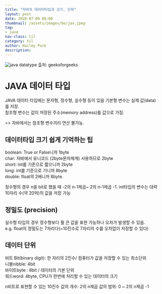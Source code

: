```yaml
---
title: "자바의 데이터타입과 크기, 단위"
layout: post
date: 2020-07-09 08:00
thumbnail: /assets/images/be/jav.jpeg
tag:
- java
nav-class: til
category: til
author: Hailey Park
description: 
---
```


![java datatype](https://media.geeksforgeeks.org/wp-content/cdn-uploads/20191105122725/Primitive-Data-Types-in-Java-4.jpg)
출처: geeksforgeeks

# JAVA 데이터 타입

JAVA 데이터 타입에는 문자형, 정수형, 실수형 등이 있음
기본형 변수는 실제 값(data)를 저장.  
참조형 변수는 값이 저장된 주소(memory address)를 값으로 가짐.  

=> 자바에서는 참조형 변수끼리 연산 불가능.

## 데이터타입 크기 쉽게 기억하는 팁

boolean: True or False니까 1byte  
char: 자바에서 유니코드 (2byte문자체계) 사용하므로 2byte  
short: int를 기준으로 짧으니까 2byte  
long: int를 기준으로 기니까 8byte  
double: float의 2배니까 8byte.

정수형의 경우 n을 bit로 했을 때 -2의 n-1제곱~ 2의 n-1제곱 -1.
int타입의 변수는 대략 10자리 수(약 20억)의 값을 저장 가능

## 정밀도 (precision)

실수형 타입의 경우 정수형보다 훨 큰 값을 표현 가능하나 오차가 발생할 수 있음.  
e.g. float의 정밀도는 7자리다(=10진수로 7자리의 수를 오차없이 저장할 수 있다)  

## 데이터 단위

비트 Bit(binary digit): 한 자리의 2진수/ 컴퓨터가 값을 저장할 수 있는 최소단위  
니블nibble: 4bit  
바이트byte : 8bit / 데이터의 기본 단위  
워드word: 4byte, CPU가 한번에 처리할 수 있는 데이터의 크기  

n비트로 표현할 수 있는 10진수
값의 개수: 2의 n제곱
값의 범위: 0 ~ 2의 n제곱 -1
